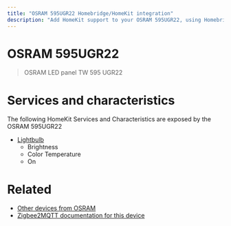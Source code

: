 ```yaml
---
title: "OSRAM 595UGR22 Homebridge/HomeKit integration"
description: "Add HomeKit support to your OSRAM 595UGR22, using Homebridge, Zigbee2MQTT and homebridge-z2m."
---
```

<!---
This file has been GENERATED using src/docgen/docgen.ts
DO NOT EDIT THIS FILE MANUALLY!
-->
# OSRAM 595UGR22
> OSRAM LED panel TW 595 UGR22


# Services and characteristics
The following HomeKit Services and Characteristics are exposed by
the OSRAM 595UGR22

* [Lightbulb](../../light.md)
  * Brightness
  * Color Temperature
  * On


# Related
* [Other devices from OSRAM](../index.md#osram)
* [Zigbee2MQTT documentation for this device](https://www.zigbee2mqtt.io/devices/595UGR22.html)